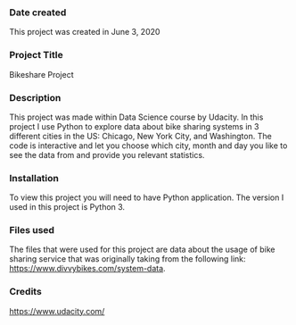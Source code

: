 ### Date created
This project was created in June 3, 2020

### Project Title
Bikeshare Project

### Description
This project was made within Data Science course by Udacity. In this project I use Python to explore data about bike sharing systems in 3 different cities in the US: Chicago, New York City, and Washington.
The code is interactive and let you choose which city, month and day you like to see the data from and provide you relevant statistics.

### Installation
To view this project you will need to have Python application.
The version I used in this project is Python 3.

### Files used
The files that were used for this project are data about the usage of bike sharing service that was originally taking from the following link: https://www.divvybikes.com/system-data.

### Credits
https://www.udacity.com/
